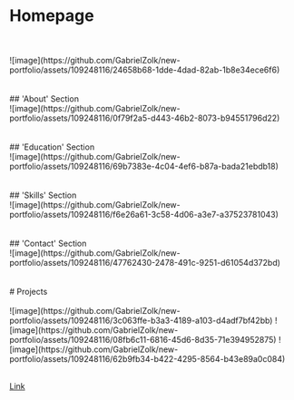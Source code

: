 # Homepage
<br>
<br>
![image](https://github.com/GabrielZolk/new-portfolio/assets/109248116/24658b68-1dde-4dad-82ab-1b8e34ece6f6)
<br>
<br>
<br>
## 'About' Section
<br>
![image](https://github.com/GabrielZolk/new-portfolio/assets/109248116/0f79f2a5-d443-46b2-8073-b94551796d22)
<br>
<br>
<br>
## 'Education' Section
<br>
![image](https://github.com/GabrielZolk/new-portfolio/assets/109248116/69b7383e-4c04-4ef6-b87a-bada21ebdb18)
<br>
<br>
<br>
## 'Skills' Section
<br>
![image](https://github.com/GabrielZolk/new-portfolio/assets/109248116/f6e26a61-3c58-4d06-a3e7-a37523781043)
<br>
<br>
<br>
## 'Contact' Section
<br>
![image](https://github.com/GabrielZolk/new-portfolio/assets/109248116/47762430-2478-491c-9251-d61054d372bd)
<br>
<br>
<br>
# Projects
<br>
<br>
![image](https://github.com/GabrielZolk/new-portfolio/assets/109248116/3c063ffe-b3a3-4189-a103-d4adf7bf42bb)
![image](https://github.com/GabrielZolk/new-portfolio/assets/109248116/08fb6c11-6816-45d6-8d35-71e394952875)
![image](https://github.com/GabrielZolk/new-portfolio/assets/109248116/62b9fb34-b422-4295-8564-b43e89a0c084)
<br>
<br>

[Link](https://gabrielzolk.github.io/new-portfolio/#home)
